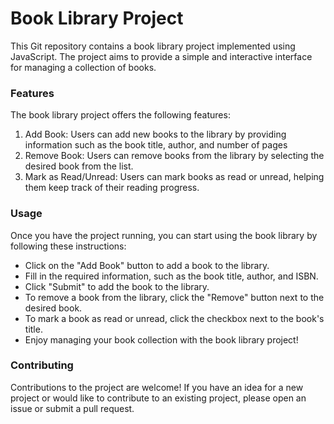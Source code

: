 <h1>Book Library Project</h1>
This Git repository contains a book library project implemented using JavaScript. The project aims to provide a simple and interactive interface for managing a collection of books.

<h3>Features</h3>
The book library project offers the following features:

<ol>
    <li>Add Book: Users can add new books to the library by providing information such as the book title, author, and number of pages</li>
    <li>Remove Book: Users can remove books from the library by selecting the desired book from the list.</li>
    <li>Mark as Read/Unread: Users can mark books as read or unread, helping them keep track of their reading progress.</li>
</ol>

<!--
Storage: The library data is stored locally using the web browser's Local Storage API. This ensures that the library's data is persistent across sessions. -->

<h3>Usage</h3>
Once you have the project running, you can start using the book library by following these instructions:

<ul>
    <li>Click on the "Add Book" button to add a book to the library.</li>
    <li>Fill in the required information, such as the book title, author, and ISBN.</li>
    <li>Click "Submit" to add the book to the library.</li>
    <li>To remove a book from the library, click the "Remove" button next to the desired book.</li>
    <li>To mark a book as read or unread, click the checkbox next to the book's title.</li>
    <li>Enjoy managing your book collection with the book library project!</li>
</ul>

<h3>Contributing</h3>
Contributions to the project are welcome! If you have an idea for a new project or would like to contribute to an existing project, please open an issue or submit a pull request.
